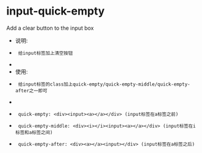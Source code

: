 # input-quick-empty
Add a clear button to the input box

 * 说明:
 *      给input标签加上清空按钮
 *
 * 使用:
 *      给input标签的class加上quick-empty/quick-empty-middle/quick-empty-after之一即可
 *
 *      quick-empty: <div><input><a></a></div> (input标签在a标签之前)
 *      quick-empty-middle: <div><i></i><input><a></a></div> (input标签在i标签和a标签之间)
 *      quick-empty-after: <div><a></a><input></div> (input标签在a标签之后)
